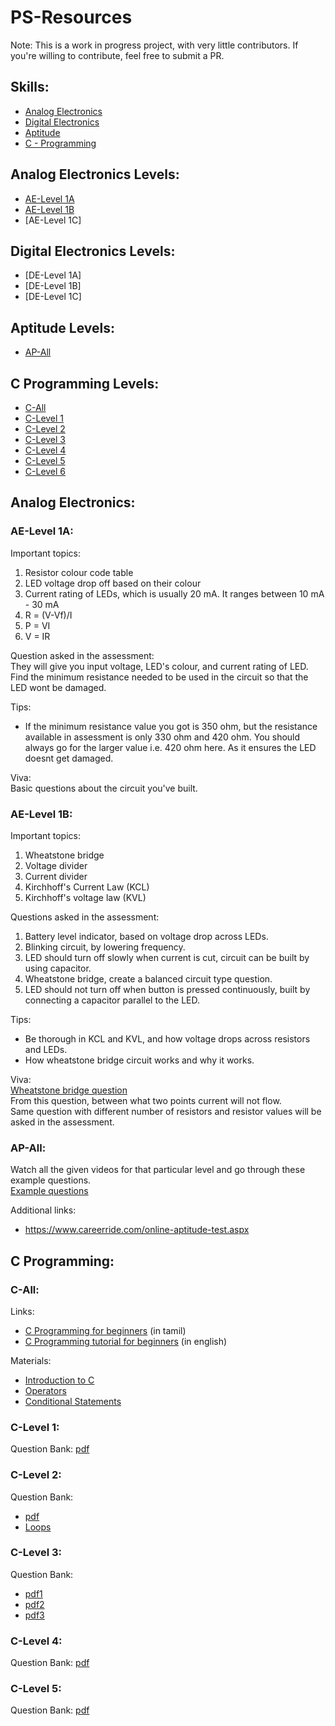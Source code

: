 # PS-Resources  
Note: This is a work in progress project, with very little contributors. If you're willing to contribute, feel free to submit a PR.  

## Skills:
- [Analog Electronics](#analog-electronics-levels)
- [Digital Electronics](#digital-electronics-levels)
- [Aptitude](#aptitude-levels)
- [C - Programming](#c-programming-levels)

## Analog Electronics Levels:
- [AE-Level 1A](#ae-level-1a)
- [AE-Level 1B](#ae-level-1b)
- [AE-Level 1C]

## Digital Electronics Levels:
- [DE-Level 1A]
- [DE-Level 1B]
- [DE-Level 1C]

## Aptitude Levels:
- [AP-All](#ap-all)

## C Programming Levels:  
- [C-All](#c-all)
- [C-Level 1](#c-level-1)
- [C-Level 2](#c-level-2)
- [C-Level 3](#c-level-3)
- [C-Level 4](#c-level-4)
- [C-Level 5](#c-level-5)
- [C-Level 6](#c-level-6)

## Analog Electronics:
### AE-Level 1A:
Important topics:
1. Resistor colour code table
2. LED voltage drop off based on their colour
3. Current rating of LEDs, which is usually 20 mA. It ranges between 10 mA - 30 mA
4. R = (V-Vf)/I
5. P = VI
6. V = IR

Question asked in the assessment:  
They will give you input voltage, LED's colour, and current rating of LED. Find the minimum resistance needed to be used in the circuit so that the LED wont be damaged.  
  
Tips:
- If the minimum resistance value you got is 350 ohm, but the resistance available in assessment is only 330 ohm and 420 ohm. You should always go for the larger value i.e. 420 ohm here. As it ensures the LED doesnt get damaged.  
  
Viva:  
Basic questions about the circuit you've built.  

### AE-Level 1B:
Important topics:
1. Wheatstone bridge
2. Voltage divider
3. Current divider
4. Kirchhoff's Current Law (KCL)
5. Kirchhoff's voltage law (KVL)

Questions asked in the assessment:
1. Battery level indicator, based on voltage drop across LEDs.
2. Blinking circuit, by lowering frequency.
3. LED should turn off slowly when current is cut, circuit can be built by using capacitor.
5. Wheatstone bridge, create a balanced circuit type question.
6. LED should not turn off when button is pressed continuously, built by connecting a capacitor parallel to the LED.

Tips:  
- Be thorough in KCL and KVL, and how voltage drops across resistors and LEDs.
- How wheatstone bridge circuit works and why it works.

Viva:  
[Wheatstone bridge question](https://postimg.cc/18vVWbHN)  
From this question, between what two points current will not flow.  
Same question with different number of resistors and resistor values will be asked in the assessment.

### AP-All:
Watch all the given videos for that particular level and go through these example questions.  
[Example questions](https://www.indiabix.com/aptitude/questions-and-answers/)

Additional links:
- https://www.careerride.com/online-aptitude-test.aspx

## C Programming:
### C-All:
Links:
- [C Programming for beginners](https://youtube.com/playlist?list=PLhP5RsB7fhE3JWGm72JF7KoXbJmhLXlxB&si=TV-OouOdcRHFRE_v) (in tamil)
- [C Programming tutorial for beginners](https://youtu.be/87SH2Cn0s9A?si=72hnEzjpOpkmOeSg) (in english)

Materials: 
- [Introduction to C](https://github.com/NishanthGit3/ps-resources/blob/f1ead5dd038e3d34e4ea5eb5b2213b3ad5a70477/resources/Numbering%20System%20and%20Introduction%20to%20C.pdf)
- [Operators](https://github.com/NishanthGit3/ps-resources/blob/654535805a2abd463bcf123403ce6ff3f822ef8c/resources/Operators.pdf)
- [Conditional Statements](https://github.com/NishanthGit3/ps-resources/blob/654535805a2abd463bcf123403ce6ff3f822ef8c/resources/Type%20Casting%20and%20Conditional%20Statement.pdf)

### C-Level 1:  
Question Bank: [pdf](https://github.com/NishanthGit3/ps-resources/blob/f1ead5dd038e3d34e4ea5eb5b2213b3ad5a70477/resources/Level%201%20(if%20else).docx)

### C-Level 2:  
Question Bank: 
- [pdf](https://github.com/NishanthGit3/ps-resources/blob/f1ead5dd038e3d34e4ea5eb5b2213b3ad5a70477/resources/LEVEL%202.pdf)
- [Loops](https://github.com/NishanthGit3/ps-resources/blob/f1ead5dd038e3d34e4ea5eb5b2213b3ad5a70477/resources/Loops.pdf)
               

### C-Level 3:  
Question Bank: 
- [pdf1](https://github.com/NishanthGit3/ps-resources/blob/4a83b4400079a69f061aeaf1615adb946ef9fad9/resources/Arrays.pdf)
- [pdf2](https://github.com/NishanthGit3/ps-resources/blob/4a83b4400079a69f061aeaf1615adb946ef9fad9/resources/Level%203%20(Arrays).pdf)
- [pdf3](https://github.com/NishanthGit3/ps-resources/blob/4a83b4400079a69f061aeaf1615adb946ef9fad9/resources/Level%203.pdf)

### C-Level 4:  
Question Bank: [pdf](https://github.com/NishanthGit3/ps-resources/blob/308556069b7e7377a39de318982f3825e117ab5c/resources/LEVEL%204(QNS).pdf)

### C-Level 5:  
Question Bank: [pdf](https://github.com/NishanthGit3/ps-resources/blob/4a83b4400079a69f061aeaf1615adb946ef9fad9/resources/LEVEL%205.pdf)
